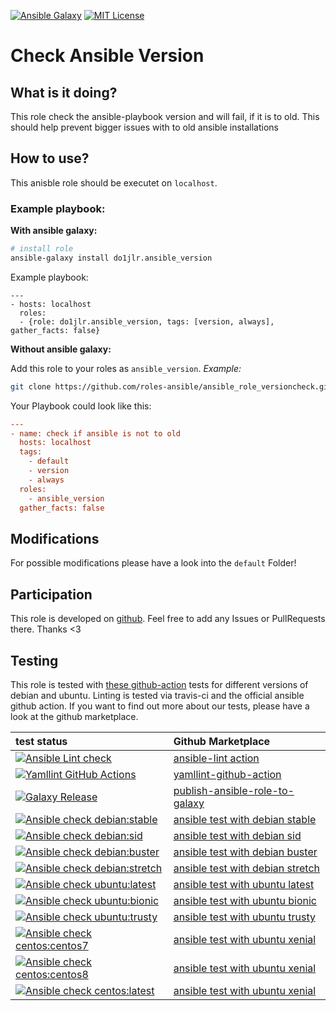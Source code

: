 [![Ansible Galaxy](https://raw.githubusercontent.com/roles-ansible/ansible_role_versioncheck/master/.github/galaxy.svg?sanitize=true)](https://galaxy.ansible.com/do1jlr/ansible_version/)  [![MIT License](https://raw.githubusercontent.com/roles-ansible/ansible_role_versioncheck/master/.github/license.svg?sanitize=true)](https://github.com/roles-ansible/ansible_role_versioncheck/blob/master/LICENSE)

 Check Ansible Version
========================

 What is it doing?
--------------

This role check the ansible-playbook version and will fail, if it is to old.
This should help prevent bigger issues with to old ansible installations

 How to use?
-----------
This anisble role should be executet on ``localhost``.

### Example playbook:
**With ansible galaxy:**

```bash
# install role
ansible-galaxy install do1jlr.ansible_version
```

Example playbook:
```
---
- hosts: localhost
  roles:
  - {role: do1jlr.ansible_version, tags: [version, always], gather_facts: false}
```

**Without ansible galaxy:**

Add this role to your roles as ``ansible_version``. *Example:*
```bash
git clone https://github.com/roles-ansible/ansible_role_versioncheck.git roles/ansible_version
```

Your Playbook could look like this:
```ini
---
- name: check if ansible is not to old
  hosts: localhost
  tags:
    - default
    - version
    - always
  roles:
    - ansible_version
  gather_facts: false
```

 Modifications
------------

For possible modifications please have a look into the ``default`` Folder!


 Participation
-------------
This role is developed on [github](https://github.com/roles-ansible/ansible_role_versioncheck.git).
Feel free to add any Issues or PullRequests there. Thanks <3


 Testing
---------
This role is tested with [these github-action](https://github.com/search?q=topic%3Acheck-ansible+topic%3Agithub-actions+org%3Aroles-ansible&type=Repositories) tests for different versions of debian and ubuntu. Linting is tested via travis-ci and the official ansible github action.
If you want to find out more about our tests, please have a look at the github marketplace.

| test status | Github Marketplace |
| :---------  | :----------------  |
| [![Ansible Lint check](https://github.com/roles-ansible/ansible_role_versioncheck/workflows/Ansible%20Lint%20check/badge.svg)](https://github.com/roles-ansible/ansible_role_versioncheck/actions?query=workflow%3A%22Ansible+Lint+check%22) | [ansible-lint action](https://github.com/marketplace/actions/ansible-lint) |
| [![Yamllint GitHub Actions](https://github.com/roles-ansible/ansible_role_versioncheck/actions/workflows/yamllint.yaml/badge.svg)](https://github.com/roles-ansible/ansible_role_versioncheck/actions/workflows/yamllint.yaml) | [yamllint-github-action](https://github.com/marketplace/actions/yamllint-github-action) |
| [![Galaxy Release](https://github.com/roles-ansible/ansible_role_versioncheck/actions/workflows/galaxy.yml/badge.svg)](https://github.com/roles-ansible/ansible_role_versioncheck/actions/workflows/galaxy.yml) | [publish-ansible-role-to-galaxy](https://github.com/marketplace/actions/publish-ansible-role-to-galaxy) |
| [![Ansible check debian:stable](https://github.com/roles-ansible/ansible_role_versioncheck/workflows/Ansible%20check%20debian:stable/badge.svg)](https://github.com/roles-ansible/ansible_role_versioncheck/actions?query=workflow%3A%22Ansible+check+debian%3Astable%22) | [ansible test with debian stable](https://github.com/marketplace/actions/check-ansible-debian-stable) |
| [![Ansible check debian:sid](https://github.com/roles-ansible/ansible_role_versioncheck/workflows/Ansible%20check%20debian:sid/badge.svg)](https://github.com/roles-ansible/ansible_role_versioncheck/actions?query=workflow%3A%22Ansible+check+debian%3Asid%22) | [ansible test with debian sid](https://github.com/marketplace/actions/check-ansible-debian-sid) |
| [![Ansible check debian:buster](https://github.com/roles-ansible/ansible_role_versioncheck/workflows/Ansible%20check%20debian:buster/badge.svg)](https://github.com/roles-ansible/ansible_role_versioncheck/actions?query=workflow%3A%22Ansible+check+debian%3Abuster%22) | [ansible test with debian buster](https://github.com/marketplace/actions/check-ansible-debian-buster) |
| [![Ansible check debian:stretch](https://github.com/roles-ansible/ansible_role_versioncheck/workflows/Ansible%20check%20debian:stretch/badge.svg)](https://github.com/roles-ansible/ansible_role_versioncheck/actions?query=workflow%3A%22Ansible+check+debian%3Astretch%22) | [ansible test with debian stretch](https://github.com/marketplace/actions/check-ansible-debian-stretch) |
| [![Ansible check ubuntu:latest](https://github.com/roles-ansible/ansible_role_versioncheck/workflows/Ansible%20check%20ubuntu:latest/badge.svg)](https://github.com/roles-ansible/ansible_role_versioncheck/actions?query=workflow%3A%22Ansible+check+ubuntu%3Alatest%22) | [ansible test with ubuntu latest](https://github.com/marketplace/actions/check-ansible-ubuntu-latest) |
| [![Ansible check ubuntu:bionic](https://github.com/roles-ansible/ansible_role_versioncheck/workflows/Ansible%20check%20ubuntu:bionic/badge.svg)](https://github.com/roles-ansible/ansible_role_versioncheck/actions?query=workflow%3A%22Ansible+check+ubuntu%3Abionic%22) | [ansible test with ubuntu bionic](https://github.com/marketplace/actions/check-ansible-ubuntu-bionic) |
| [![Ansible check ubuntu:trusty](https://github.com/roles-ansible/ansible_role_versioncheck/workflows/Ansible%20check%20ubuntu:trusty/badge.svg)](https://github.com/roles-ansible/ansible_role_versioncheck/actions?query=workflow%3A%22Ansible+check+ubuntu%3Atrusty%22) | [ansible test with ubuntu trusty](https://github.com/marketplace/actions/check-ansible-ubuntu-trusty) |
| [![Ansible check centos:centos7](https://github.com/roles-ansible/ansible_role_versioncheck/workflows/Ansible%20check%20centos:centos7/badge.svg)](https://github.com/roles-ansible/ansible_role_versioncheck/actions?query=workflow%3A%22Ansible+check+centos%3Acentos7%22) | [ansible test with ubuntu xenial](https://github.com/marketplace/actions/check-ansible-centos-centos7) |
| [![Ansible check centos:centos8](https://github.com/roles-ansible/ansible_role_versioncheck/workflows/Ansible%20check%20centos:centos8/badge.svg)](https://github.com/roles-ansible/ansible_role_versioncheck/actions?query=workflow%3A%22Ansible+check+centos%3Acentos8%22) | [ansible test with ubuntu xenial](https://github.com/marketplace/actions/check-ansible-centos-centos8) |
| [![Ansible check centos:latest](https://github.com/roles-ansible/ansible_role_versioncheck/workflows/Ansible%20check%20centos:latest/badge.svg)](https://github.com/roles-ansible/ansible_role_versioncheck/actions?query=workflow%3A%22Ansible+check+centos%3Alatest%22) | [ansible test with ubuntu xenial](https://github.com/marketplace/actions/check-ansible-centos-latest) |
